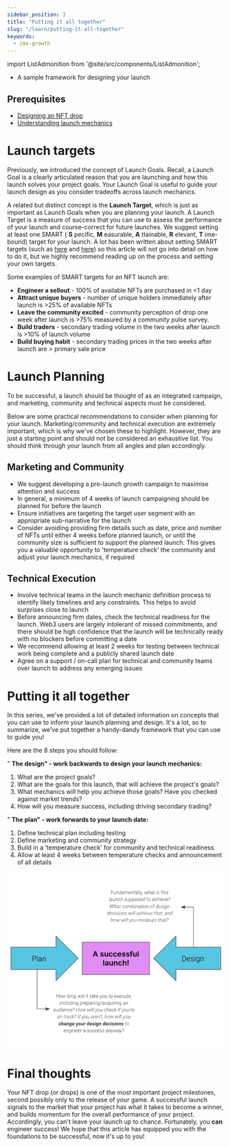 ```yaml
---
sidebar_position: 3
title: "Putting it all together"
slug: "/learn/putting-it-all-together"
keywords:
  - imx-growth
---
```


import ListAdmonition from '@site/src/components/ListAdmonition';

<ListAdmonition>
    <ul>
        <li>A sample framework for designing your launch</li>
     </ul>
</ListAdmonition>

## Prerequisites

- [Designing an NFT drop](designing-an-nft-drop)
- [Understanding launch mechanics](understanding-launch-mechanics)

# Launch targets

Previously, we introduced the concept of Launch Goals. Recall, a Launch Goal is a clearly articulated reason that you are launching and how this launch solves your project goals. Your Launch Goal is useful to guide your launch design as you consider tradeoffs across launch mechanics.

A related but distinct concept is the **Launch Target**, which is just as important as Launch Goals when you are planning your launch. A Launch Target is a measure of success that you can use to assess the performance of your launch and course-correct for future launches. We suggest setting at least one SMART ( **S** pecific, **M** easurable, **A** ttainable, **R** elevant, **T** ime-bound) target for your launch. A lot has been written about setting SMART targets (such as [here](https://www.mindtools.com/pages/article/smart-goals.htm) and [here](https://www.atlassian.com/blog/productivity/how-to-write-smart-goals)) so this article will not go into detail on how to do it, but we highly recommend reading up on the process and setting your own targets.

Some examples of SMART targets for an NFT launch are:

- **Engineer a sellout** - 100% of available NFTs are purchased in <1 day
- **Attract unique buyers** - number of unique holders immediately after launch is \>25% of available NFTs
- **Leave the community excited** - community perception of drop one week after launch is \>75% measured by a community pulse survey.
- **Build traders** - secondary trading volume in the two weeks after launch is \>10% of launch volume
- **Build buying habit** - secondary trading prices in the two weeks after launch are \> primary sale price

# Launch Planning

To be successful, a launch should be thought of as an integrated campaign, and marketing, community and technical aspects must be considered.

Below are some practical recommendations to consider when planning for your launch. Marketing/community and technical execution are extremely important, which is why we've chosen these to highlight. However, they are just a starting point and should not be considered an exhaustive list. You should think through your launch from all angles and plan accordingly.

## Marketing and Community

- We suggest developing a pre-launch growth campaign to maximise attention and success
- In general, a minimum of 4 weeks of launch campaigning should be planned for before the launch
- Ensure initiatives are targeting the target user segment with an appropriate sub-narrative for the launch
- Consider avoiding providing firm details such as date, price and number of NFTs until either 4 weeks before planned launch, or until the community size is sufficient to support the planned launch. This gives you a valuable opportunity to 'temperature check' the community and adjust your launch mechanics, if required

## Technical Execution

- Involve technical teams in the launch mechanic definition process to identify likely timelines and any constraints. This helps to avoid surprises close to launch
- Before announcing firm dates, check the technical readiness for the launch. Web3 users are largely intolerant of missed commitments, and there should be high confidence that the launch will be technically ready with no blockers before committing a date
- We recommend allowing at least 2 weeks for testing between technical work being complete and a publicly shared launch date
- Agree on a support / on-call plan for technical and community teams over launch to address any emerging issues

# Putting it all together

In this series, we've provided a lot of detailed information on concepts that you can use to inform your launch planning and design. It's a lot, so to summarize, we've put together a handy-dandy framework that you can use to guide you!

Here are the 8 steps you should follow:

" **The design" - work backwards to design your launch mechanics:**

1. What are the project goals?
2. What are the goals for this launch, that will achieve the project's goals?
3. What mechanics will help you achieve those goals? Have you checked against market trends?
4. How will you measure success, including driving secondary trading?

" **The plan" - work forwards to your launch date:**

1. Define technical plan including testing
2. Define marketing and community strategy
3. Build in a 'temperature check' for community and technical readiness
4. Allow at least 4 weeks between temperature checks and announcement of all details

![](../../../../../../static/img/learn/designing-your-launch-img.png)

# Final thoughts

Your NFT drop (or drops) is one of the most important project milestones, second possibly only to the release of your game. A successful launch signals to the market that your project has what it takes to become a winner, and builds momentum for the overall performance of your project. Accordingly, you can't leave your launch up to chance. Fortunately, you **can** engineer success! We hope that this article has equipped you with the foundations to be successful, now it's up to you!
